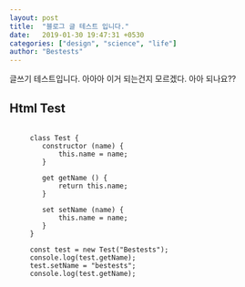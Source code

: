 ```yaml
---
layout: post
title:  "블로그 글 테스트 입니다."
date:   2019-01-30 19:47:31 +0530
categories: ["design", "science", "life"]
author: "Bestests"
---
```

글쓰기 테스트입니다. 아아아 이거 되는건지 모르겠다. 아아 되나요??
<h2>Html Test</h2>

<script src="/js/highlight/highlight.pack.js"></script>
<pre>
  <code class="javascript">
     class Test {
        constructor (name) {
            this.name = name;
        }
        
        get getName () {
            return this.name;
        }
        
        set setName (name) {
            this.name = name;
        }
     }
     
     const test = new Test("Bestests");
     console.log(test.getName);
     test.setName = "bestests";
     console.log(test.getName);
  </code>
</pre>
